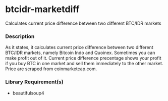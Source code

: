 # btcidr-marketdiff
Calculates current price difference between two different BTC/IDR markets
### Description
As it states, it calculates current price difference between two different BTC/IDR markets, namely Bitcoin Indo and Quoinex. Sometimes you can make profit out of it. Current price difference precentage shows your profit if you buy BTC in one market and sell them immediately to the other market. Price are scraped from coinmarketcap.com.
### Library Requirement(s)
- beautifulsoup4
